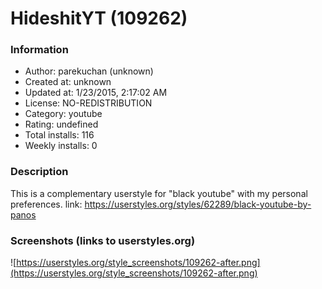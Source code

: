# HideshitYT (109262)

### Information
- Author: parekuchan (unknown)
- Created at: unknown
- Updated at: 1/23/2015, 2:17:02 AM
- License: NO-REDISTRIBUTION
- Category: youtube
- Rating: undefined
- Total installs: 116
- Weekly installs: 0


### Description
This is a complementary userstyle for "black youtube" with my personal preferences.
link: https://userstyles.org/styles/62289/black-youtube-by-panos


### Screenshots (links to userstyles.org)
![https://userstyles.org/style_screenshots/109262-after.png](https://userstyles.org/style_screenshots/109262-after.png)


